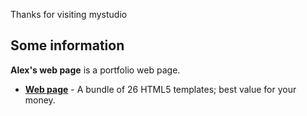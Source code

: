 Thanks for visiting mystudio
## Some information

**Alex's web page** is a portfolio web page.


* [**Web page**](https://theAlexstudio/) - A bundle of 26 HTML5 templates; best value for your money. 